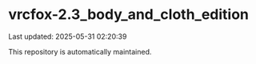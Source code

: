 # vrcfox-2.3_body_and_cloth_edition

Last updated: 2025-05-31 02:20:39

This repository is automatically maintained.
